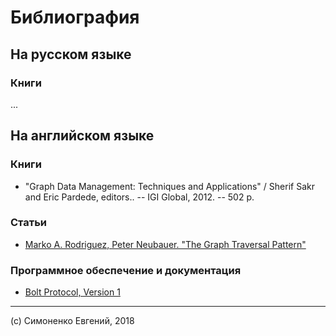 # Библиография

## На русском языке

### Книги

...

## На английском языке

### Книги

- "Graph Data Management: Techniques and Applications" / Sherif Sakr and Eric
  Pardede, editors.. -- IGI Global, 2012. -- 502 p.

### Статьи

- [Marko A. Rodriguez, Peter Neubauer. "The Graph Traversal Pattern"](https://arxiv.org/abs/1004.1001)

### Программное обеспечение и документация

- [Bolt Protocol, Version 1](https://boltprotocol.org/v1/)

---

(c) Симоненко Евгений, 2018
